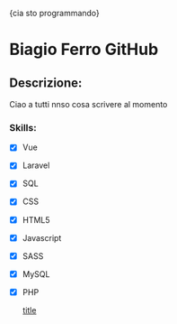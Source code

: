 
{cia sto programmando}

# Biagio Ferro  GitHub
## Descrizione:
Ciao a tutti nnso cosa scrivere al momento

### Skills:

- [x] Vue
- [x] Laravel
- [x] SQL
- [x] CSS
- [x] HTML5
- [x] Javascript
- [x] SASS
- [x] MySQL
- [x] PHP

	[title](https://www.example.com)
